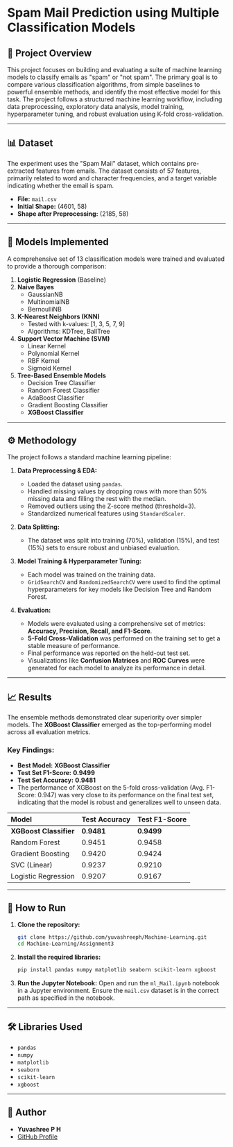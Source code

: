 # Spam Mail Prediction using Multiple Classification Models

## 📖 Project Overview

This project focuses on building and evaluating a suite of machine learning models to classify emails as "spam" or "not spam". The primary goal is to compare various classification algorithms, from simple baselines to powerful ensemble methods, and identify the most effective model for this task. The project follows a structured machine learning workflow, including data preprocessing, exploratory data analysis, model training, hyperparameter tuning, and robust evaluation using K-fold cross-validation.

-----

## 📊 Dataset

The experiment uses the "Spam Mail" dataset, which contains pre-extracted features from emails. The dataset consists of 57 features, primarily related to word and character frequencies, and a target variable indicating whether the email is spam.

  - **File:** `mail.csv`
  - **Initial Shape:** (4601, 58)
  - **Shape after Preprocessing:** (2185, 58)

-----

## 🤖 Models Implemented

A comprehensive set of 13 classification models were trained and evaluated to provide a thorough comparison:

1.  **Logistic Regression** (Baseline)
2.  **Naive Bayes**
      - GaussianNB
      - MultinomialNB
      - BernoulliNB
3.  **K-Nearest Neighbors (KNN)**
      - Tested with k-values: [1, 3, 5, 7, 9]
      - Algorithms: KDTree, BallTree
4.  **Support Vector Machine (SVM)**
      - Linear Kernel
      - Polynomial Kernel
      - RBF Kernel
      - Sigmoid Kernel
5.  **Tree-Based Ensemble Models**
      - Decision Tree Classifier
      - Random Forest Classifier
      - AdaBoost Classifier
      - Gradient Boosting Classifier
      - **XGBoost Classifier**

-----

## ⚙️ Methodology

The project follows a standard machine learning pipeline:

1.  **Data Preprocessing & EDA:**

      - Loaded the dataset using `pandas`.
      - Handled missing values by dropping rows with more than 50% missing data and filling the rest with the median.
      - Removed outliers using the Z-score method (threshold=3).
      - Standardized numerical features using `StandardScaler`.

2.  **Data Splitting:**

      - The dataset was split into training (70%), validation (15%), and test (15%) sets to ensure robust and unbiased evaluation.

3.  **Model Training & Hyperparameter Tuning:**

      - Each model was trained on the training data.
      - `GridSearchCV` and `RandomizedSearchCV` were used to find the optimal hyperparameters for key models like Decision Tree and Random Forest.

4.  **Evaluation:**

      - Models were evaluated using a comprehensive set of metrics: **Accuracy, Precision, Recall, and F1-Score**.
      - **5-Fold Cross-Validation** was performed on the training set to get a stable measure of performance.
      - Final performance was reported on the held-out test set.
      - Visualizations like **Confusion Matrices** and **ROC Curves** were generated for each model to analyze its performance in detail.

-----

## 📈 Results

The ensemble methods demonstrated clear superiority over simpler models. The **XGBoost Classifier** emerged as the top-performing model across all evaluation metrics.

### Key Findings:

  - **Best Model:** **XGBoost Classifier**
  - **Test Set F1-Score:** **0.9499**
  - **Test Set Accuracy:** **0.9481**
  - The performance of XGBoost on the 5-fold cross-validation (Avg. F1-Score: 0.947) was very close to its performance on the final test set, indicating that the model is robust and generalizes well to unseen data.

| Model | Test Accuracy | Test F1-Score |
| :--- | :--- | :--- |
| **XGBoost Classifier** | **0.9481** | **0.9499** |
| Random Forest | 0.9451 | 0.9458 |
| Gradient Boosting | 0.9420 | 0.9424 |
| SVC (Linear) | 0.9237 | 0.9210 |
| Logistic Regression | 0.9207 | 0.9167 |

-----

## 🚀 How to Run

1.  **Clone the repository:**

    ```bash
    git clone https://github.com/yuvashreeph/Machine-Learning.git
    cd Machine-Learning/Assignment3
    ```

2.  **Install the required libraries:**

    ```bash
    pip install pandas numpy matplotlib seaborn scikit-learn xgboost
    ```

3.  **Run the Jupyter Notebook:**
    Open and run the `ml_Mail.ipynb` notebook in a Jupyter environment. Ensure the `mail.csv` dataset is in the correct path as specified in the notebook.

-----

## 🛠️ Libraries Used

  - `pandas`
  - `numpy`
  - `matplotlib`
  - `seaborn`
  - `scikit-learn`
  - `xgboost`

-----

## 👤 Author

  - **Yuvashree P H**
  - [GitHub Profile](https://www.google.com/search?q=https://github.com/yuvashreeph)
